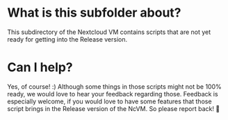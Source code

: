 # What is this subfolder about?
This subdirectory of the Nextcloud VM contains scripts that are not yet ready for getting into the Release version.

# Can I help?
Yes, of course! :)
Although some things in those scripts might not be 100% ready, we would love to hear your feedback regarding those.
Feedback is especially welcome, if you would love to have some features that those script brings in the Release version of the NcVM.
So please report back! 🚀
